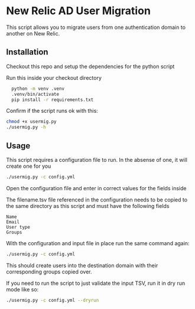 
# New Relic AD User Migration

This script allows you to migrate users from one authentication domain to another on New Relic.



## Installation

Checkout this repo and setup the dependencies for the python script

Run this inside your checkout directory

```bash
  python -m venv .venv
  .venv/bin/activate
  pip install -r requirements.txt
```

Confirm if the script runs ok with this:

```bash
chmod +x usermig.py
./usermig.py -h
```

## Usage

This script requires a configuration file to run. In the absense of one, it will create one for you

```bash
./usermig.py -c config.yml
```

Open the configuration file and enter in correct values for the fields inside

The filename.tsv file referenced in the configuration needs to be copied to the same directory as this script and must have the following fields

```
Name
Email
User type
Groups
```

With the configuration and input file in place run the same command again:

```bash
./usermig.py -c config.yml
```

This should create users into the destination domain with their corresponding groups copied over.

If you need to run the script to just validate the input TSV, run it in dry run mode like so:

```bash
./usermig.py -c config.yml --dryrun
```
